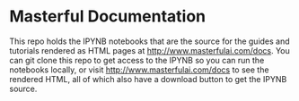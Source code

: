 # Masterful Documentation

This repo holds the IPYNB notebooks that are the source for the guides and tutorials rendered as HTML pages at http://www.masterfulai.com/docs. You can git clone this repo to get access to the IPYNB so you can run the notebooks locally, or visit http://www.masterfulai.com/docs to see the rendered HTML, all of which also have a download button to get the IPYNB source. 
